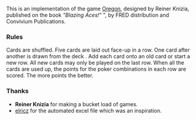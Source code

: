 This is an implementation of the game [Oregon](https://boardgamegeek.com/boardgame/341393/oregon), designed by Reiner Knizia, published on the book _"Blazing Aces!"_ ", by FRED distribution and Convivium Publications.

### Rules

Cards are shuffled. Five cards are laid out face-up in a row. One card after another is drawn from the deck . Add each card onto an old card or start a new row. All new cards may only be played on the last row. When all the cards are used up, the points for the poker combinations in each row are scored. The more points the better.

### Thanks

- **Reiner Knizia** for making a bucket load of games.
- [elricz](https://boardgamegeek.com/user/elricz) for the automated excel file which was an inspiration.
